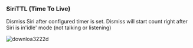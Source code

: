 ### SiriTTL (Time To Live)
Dismiss Siri after configured timer is set. Dismiss will start count right after Siri is in'idle' mode (not talking or listening)

![downloa3222d](https://user-images.githubusercontent.com/56236821/93539381-4a2ba000-f959-11ea-8f32-07305a1fdefc.png)

